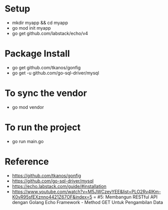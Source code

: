 # Setup
- mkdir myapp && cd myapp
- go mod init myapp
- go get github.com/labstack/echo/v4

# Package Install
- go get github.com/tkanos/gonfig
- go get -u github.com/go-sql-driver/mysql

# To sync the vendor
- go mod vendor

# To run the project
- go run main.go

# Reference
- https://github.com/tkanos/gonfig
- https://github.com/go-sql-driver/mysql
- https://echo.labstack.com/guide/#installation
- https://www.youtube.com/watch?v=M5JWCzeyYEE&list=PLO2Rv4lKm-K0vR95sfEXznno4421Z67OF&index=5 = #5: Membangun RESTful API dengan Golang Echo Framework - Method GET Untuk Pengambilan Data
